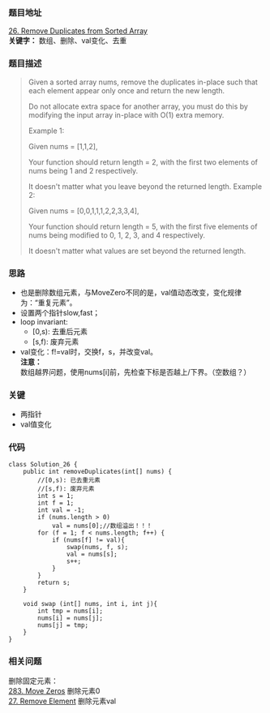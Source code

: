 ### 题目地址
[26. Remove Duplicates from Sorted Array](https://leetcode.com/problems/remove-duplicates-from-sorted-array/)  
**关键字：** 数组、删除、val变化、去重
### 题目描述
> Given a sorted array nums, remove the duplicates in-place such that each element appear only once and return the new length.
> 
> Do not allocate extra space for another array, you must do this by modifying the input array in-place with O(1) extra memory.
> 
> Example 1:
> 
> Given nums = [1,1,2],
> 
> Your function should return length = 2, with the first two elements of nums being 1 and 2 respectively.
> 
> It doesn't matter what you leave beyond the returned length.
Example 2:
> 
> Given nums = [0,0,1,1,1,2,2,3,3,4],
> 
> Your function should return length = 5, with the first five elements of nums being modified to 0, 1, 2, 3, and 4 respectively.
> 
> It doesn't matter what values are set beyond the returned length.
 
### 思路
* 也是删除数组元素，与MoveZero不同的是，val值动态改变，变化规律为：“重复元素”。   
* 设置两个指针slow,fast；  
* loop invariant:   
	* [0,s): 去重后元素  
	* [s,f): 废弃元素  
* val变化：f!=val时，交换f，s，并改变val。  
**注意：**  
数组越界问题，使用nums[i]前，先检查下标是否越上/下界。（空数组？）
### 关键
* 两指针
* val值变化
### 代码
```
class Solution_26 {
    public int removeDuplicates(int[] nums) {
        //[0,s): 已去重元素
        //[s,f): 废弃元素
        int s = 1;
        int f = 1;
        int val = -1;
        if (nums.length > 0)
            val = nums[0];//数组溢出！！！
        for (f = 1; f < nums.length; f++) {
            if (nums[f] != val){
                swap(nums, f, s);
                val = nums[s];
                s++;
            }
        }
        return s;
    }

    void swap (int[] nums, int i, int j){
        int tmp = nums[i];
        nums[i] = nums[j];
        nums[j] = tmp;
    }
}
```
### 相关问题
删除固定元素：  
[283. Move Zeros](https://github.com/zhangbotong/LeetCode/blob/master/problems/283.%20Move%20Zeros.md) 删除元素0  
[27. Remove Element](https://github.com/zhangbotong/LeetCode/blob/master/problems/27.%20Remove%20Element.md) 删除元素val
 